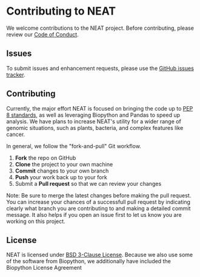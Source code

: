 Contributing to NEAT
====================

We welcome contributions to the NEAT project. Before contributing, please review our [Code of Conduct](CODE_OF_CONDUCT.md).

Issues
------

To submit issues and enhancement requests, please use the [GitHub issues tracker](https://github.com/ncsa/neat-genreads/issues).

Contributing
------------

Currently, the major effort NEAT is focused on bringing the code up to [PEP 8 standards](https://www.python.org/dev/peps/pep-0008/), as well as leveraging Biopython and Pandas to speed up analysis. We have plans to increase NEAT's utility for a wider range of genomic situations, such as plants, bacteria, and complex features like cancer.

In general, we follow the "fork-and-pull" Git workflow.

 1. **Fork** the repo on GitHub
 2. **Clone** the project to your own machine
 3. **Commit** changes to your own branch
 4. **Push** your work back up to your fork
 5. Submit a **Pull request** so that we can review your changes

Note: Be sure to merge the latest changes before making the pull request. You can increase your chances of a successfull pull request by indicating clearly what branch you are contributing to and making a detailed commit message. It also helps if you open an issue first to let us know you are working on this project.

License
-------

NEAT is licensed under [BSD 3-Clause License](https://github.com/zstephens/neat-genreads/blob/master/LICENSE.md). Because we also use some of the software from Biopython, we additionally have included the Biopython License Agreement
